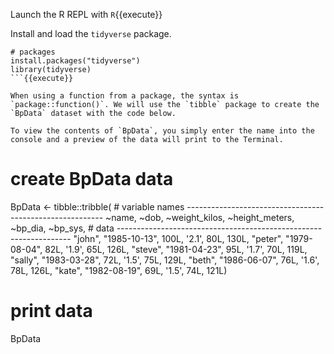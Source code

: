 Launch the R REPL with `R`{{execute}}

Install and load the `tidyverse` package.

```
# packages
install.packages("tidyverse")
library(tidyverse)
```{{execute}}

When using a function from a package, the syntax is `package::function()`. We will use the `tibble` package to create the `BpData` dataset with the code below.

To view the contents of `BpData`, you simply enter the name into the console and a preview of the data will print to the Terminal.

```
# create BpData data
BpData <- tibble::tribble(
    # variable names ---------------------------------------------------------
         ~name,         ~dob, ~weight_kilos, ~height_meters, ~bp_dia, ~bp_sys,
    # data  ------------------------------------------------------------------
        "john", "1985-10-13",          100L,            '2.1',     80L,    130L,
       "peter", "1979-08-04",           82L,            '1.9',     65L,    126L,
       "steve", "1981-04-23",           95L,            '1.7',     70L,    119L,
       "sally", "1983-03-28",           72L,            '1.5',     75L,    129L,
        "beth", "1986-06-07",           76L,            '1.6',     78L,    126L,
        "kate", "1982-08-19",           69L,            '1.5',     74L,    121L)
# print data
BpData
```{{execute}}
